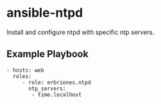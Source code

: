 ansible-ntpd
============

Install and configure ntpd with specific ntp servers.

Example Playbook
----------------

    - hosts: web
      roles:
         - role: erbriones.ntpd
           ntp_servers:
            - time.localhost
